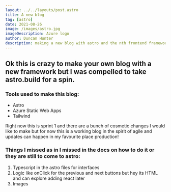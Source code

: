 ```yaml
---
layout: ../../layouts/post.astro
title: A new blog
tag: [astro]
date: 2021-08-26
image: /images/astro.jpg
imageDescription: Azure logo
author: Duncan Hunter
description: making a new blog with astro and the nth frontend framework this year.
---
```


## Ok this is crazy to make your own blog with a new framework but I was compelled to take astro.build for a spin.

### Tools used to make this blog:
- Astro
- Azure Static Web Apps
- Tailwind

Right now this is sprint 1 and there are a bunch of cosmetic changes I would like to make but for now this is a working blog in the spirit of agile and updates can happen in my favourite place production!

### Things I missed as in I missed in the docs on how to do it or they are still to come to astro:
1. Typescript in the astro files for interfaces
2. Logic like onClick for the previous and next buttons but hey its HTML and can explore adding react later
3. Images 
